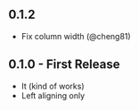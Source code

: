 ## 0.1.2
* Fix column width (@cheng81)

## 0.1.0 - First Release
* It (kind of works)
* Left aligning only
